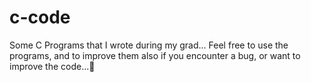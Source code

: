 # c-code
Some C Programs that I wrote during my grad...
Feel free to use the programs, and to improve them also if you encounter a bug, or want to improve the code...🙂
